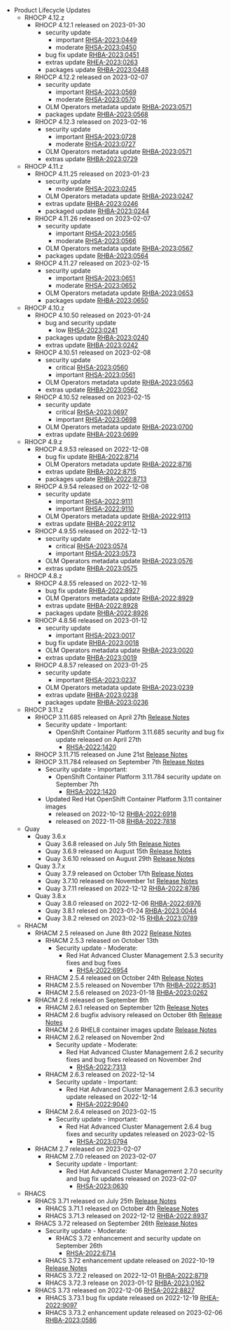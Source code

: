 - Product Lifecycle Updates
    - RHOCP 4.12.z
        - RHOCP 4.12.1 released on 2023-01-30
            - security update
                - important [RHSA-2023:0449](https://access.redhat.com/errata/RHSA-2023:0449)
                - moderate [RHSA-2023:0450](https://access.redhat.com/errata/RHSA-2023:0450)
            - bug fix update [RHBA-2023:0451](https://access.redhat.com/errata/RHBA-2023:0451)
            - extras update [RHEA-2023:0263](https://access.redhat.com/errata/RHEA-2023:0263)
            - packages update [RHBA-2023:0448](https://access.redhat.com/errata/RHBA-2023:0448)
        - RHOCP 4.12.2 released on 2023-02-07
            - security update
                - important [RHSA-2023:0569](https://access.redhat.com/errata/RHSA-2023:0569)
                - moderate [RHSA-2023:0570](https://access.redhat.com/errata/RHSA-2023:0570)
            - OLM Operators metadata update [RHBA-2023:0571](https://access.redhat.com/errata/RHBA-2023:0571)
            - packages update [RHBA-2023:0568](https://access.redhat.com/errata/RHBA-2023:0568)
        - RHOCP 4.12.3 released on 2023-02-16
            - security update
                - important [RHSA-2023:0728](https://access.redhat.com/errata/RHSA-2023:0728)
                - moderate [RHSA-2023:0727](https://access.redhat.com/errata/RHSA-2023:0727)
            - OLM Operators metadata update [RHBA-2023:0571](https://access.redhat.com/errata/RHBA-2023:0571)
            - extras update [RHBA-2023:0729](https://access.redhat.com/errata/RHBA-2023:0729)
    - RHOCP 4.11.z
        - RHOCP 4.11.25 released on 2023-01-23
            - security update
                - moderate [RHSA-2023:0245](https://access.redhat.com/errata/RHSA-2023:0245)
            - OLM Operators metadata update [RHBA-2023:0247](https://access.redhat.com/errata/RHBA-2023:0247)
            - extras update [RHBA-2023:0246](https://access.redhat.com/errata/RHBA-2023:0246)
            - packaged update [RHBA-2023:0244](https://access.redhat.com/errata/RHBA-2023:0244)
        - RHOCP 4.11.26 released on 2023-02-07
            - security update
                - important [RHSA-2023:0565](https://access.redhat.com/errata/RHSA-2023:0565)
                - moderate [RHSA-2023:0566](https://access.redhat.com/errata/RHSA-2023:0566)
            - OLM Operators metadata update [RHBA-2023:0567](https://access.redhat.com/errata/RHBA-2023:0567)
            - packages update [RHBA-2023:0564](https://access.redhat.com/errata/RHBA-2023:0564)
        - RHOCP 4.11.27 released on 2023-02-15
            - security update
                - important [RHSA-2023:0651](https://access.redhat.com/errata/RHSA-2023:0651)
                - moderate [RHSA-2023:0652](https://access.redhat.com/errata/RHSA-2023:0652)
            - OLM Operators metadata update [RHBA-2023:0653](https://access.redhat.com/errata/RHBA-2023:0653)
            - packages update [RHBA-2023:0650](https://access.redhat.com/errata/RHBA-2023:0650)
    - RHOCP 4.10.z
        - RHOCP 4.10.50 released on 2023-01-24
            - bug and security update
                - low [RHSA-2023:0241](https://access.redhat.com/errata/RHSA-2023:0241)
            - packages update [RHBA-2023:0240](https://access.redhat.com/errata/RHBA-2023:0240)
            - extras update [RHBA-2023:0242](https://access.redhat.com/errata/RHBA-2023:0242)
        - RHOCP 4.10.51 released on 2023-02-08
            - security update
                - critical [RHSA-2023:0560](https://access.redhat.com/errata/RHSA-2023:0560)
                - important [RHSA-2023:0561](https://access.redhat.com/errata/RHSA-2023:0561)
            - OLM Operators metadata update [RHBA-2023:0563](https://access.redhat.com/errata/RHBA-2023:0563)
            - extras update [RHBA-2023:0562](https://access.redhat.com/errata/RHBA-2023:0562)
        - RHOCP 4.10.52 released on 2023-02-15
            - security update
                - critical [RHSA-2023:0697](https://access.redhat.com/errata/RHSA-2023:0697)
                - important [RHSA-2023:0698](https://access.redhat.com/errata/RHSA-2023:0698)
            - OLM Operators metadata update [RHBA-2023:0700](https://access.redhat.com/errata/RHBA-2023:0700)
            - extras update [RHBA-2023:0699](https://access.redhat.com/errata/RHBA-2023:0699)
    - RHOCP 4.9.z
        - RHOCP 4.9.53 released on 2022-12-08
            - bug fix update [RHBA-2022:8714](https://access.redhat.com/errata/RHBA-2022:8714)
            - OLM Operators metadata update [RHBA-2022:8716](https://access.redhat.com/errata/RHBA-2022:8716)
            - extras update [RHBA-2022:8715](https://access.redhat.com/errata/RHBA-2022:8715)
            - packages update [RHBA-2022:8713](https://access.redhat.com/errata/RHBA-2022:8713)
        - RHOCP 4.9.54 released on 2022-12-08
            - security update
                - important [RHSA-2022:9111](https://access.redhat.com/errata/RHSA-2022:9111)
                - important [RHSA-2022:9110](https://access.redhat.com/errata/RHSA-2022:9110)
            - OLM Operators metadata update [RHBA-2022:9113](https://access.redhat.com/errata/RHBA-2022:9113)
            - extras update [RHBA-2022:9112](https://access.redhat.com/errata/RHBA-2022:9112)
        - RHOCP 4.9.55 released on 2022-12-13
            - security update
                - critical [RHSA-2023:0574](https://access.redhat.com/errata/RHSA-2023:0574)
                - important [RHSA-2023:0573](https://access.redhat.com/errata/RHSA-2023:0573)
            - OLM Operators metadata update [RHBA-2023:0576](https://access.redhat.com/errata/RHBA-2023:0576)
            - extras update [RHBA-2023:0575](https://access.redhat.com/errata/RHBA-2023:0575)
    - RHOCP 4.8.z
        - RHOCP 4.8.55 released on 2022-12-16
            - bug fix update [RHBA-2022:8927](https://access.redhat.com/errata/RHBA-2022:8927)
            - OLM Operators metadata update [RHBA-2022:8929](https://access.redhat.com/errata/RHBA-2022:8929)
            - extras update [RHBA-2022:8928](https://access.redhat.com/errata/RHBA-2022:8928)
            - packages update [RHBA-2022:8926](https://access.redhat.com/errata/RHBA-2022:8926)
        - RHOCP 4.8.56 released on 2023-01-12
            - security update
                - important [RHSA-2023:0017](https://access.redhat.com/errata/RHSA-2023:0017)
            - bug fix update [RHBA-2023:0018](https://access.redhat.com/errata/RHBA-2023:0018)
            - OLM Operators metadata update [RHBA-2023:0020](https://access.redhat.com/errata/RHBA-2023:0020)
            - extras update [RHBA-2023:0019](https://access.redhat.com/errata/RHBA-2023:0019)
        - RHOCP 4.8.57 released on 2023-01-25
            - security update
                - important [RHSA-2023:0237](https://access.redhat.com/errata/RHSA-2023:0237)
            - OLM Operators metadata update [RHBA-2023:0239](https://access.redhat.com/errata/RHBA-2023:0239)
            - extras update [RHBA-2023:0238](https://access.redhat.com/errata/RHBA-2023:0238)
            - packages update [RHBA-2023:0236](https://access.redhat.com/errata/RHBA-2023:0236)
    - RHOCP 3.11.z
        - RHOCP 3.11.685 released on April 27th [Release Notes](https://access.redhat.com/errata/RHBA-2022:1421)
            - Security update - Important:
                - OpenShift Container Platform 3.11.685 security and bug fix update released on April 27th
                    - [RHSA-2022:1420](https://access.redhat.com/errata/RHSA-2022:1420)
        - RHOCP 3.11.715 released on June 21st [Release Notes](https://access.redhat.com/errata/RHSA-2022:4999)
        - RHOCP 3.11.784 released on September 7th [Release Notes](https://access.redhat.com/errata/RHBA-2022:6251)
            - Security update - Important:
                - OpenShift Container Platform 3.11.784 security update on September 7th
                    - [RHSA-2022:1420](https://access.redhat.com/errata/RHSA-2022:1420)
            - Updated Red Hat OpenShift Container Platform 3.11 container images
                - released on 2022-10-12 [RHBA-2022:6918](https://access.redhat.com/errata/RHBA-2022:6918)
                - released on 2022-11-08 [RHBA-2022:7818](https://access.redhat.com/errata/RHBA-2022:7818)
    - Quay
        - Quay 3.6.x
            - Quay 3.6.8 released on July 5th [Release Notes](https://access.redhat.com/errata/RHBA-2022:5417)
            - Quay 3.6.9 released on August 15th [Release Notes](https://access.redhat.com/errata/RHBA-2022:5801)
            - Quay 3.6.10 released on August 29th [Release Notes](https://access.redhat.com/errata/RHBA-2022:6153)
        - Quay 3.7.x
            - Quay 3.7.9 released on October 17th [Release Notes](https://access.redhat.com/errata/RHBA-2022:6930)
            - Quay 3.7.10 released on November 1st [Release Notes](https://access.redhat.com/errata/RHBA-2022:7219)
            - Quay 3.7.11 released on 2022-12-12 [RHBA-2022:8786](https://access.redhat.com/errata/RHBA-2022:8786)
        - Quay 3.8.x
            - Quay 3.8.0 released on 2022-12-06 [RHBA-2022:6976](https://access.redhat.com/errata/RHBA-2022:6976)
            - Quay 3.8.1 relesed on 2023-01-24 [RHBA-2023:0044](https://access.redhat.com/errata/RHBA-2023:0044)
            - Quay 3.8.2 relesed on 2023-02-15 [RHBA-2023:0789](https://access.redhat.com/errata/RHBA-2023:0789)
    - RHACM
        - RHACM 2.5 released on June 8th 2022 [Release Notes](https://access.redhat.com/errata/RHSA-2022:4956)
            - RHACM 2.5.3 released on October 13th
                - Security update - Moderate:
                    - Red Hat Advanced Cluster Management 2.5.3 security fixes and bug fixes
                        - [RHSA-2022:6954](https://access.redhat.com/errata/RHSA-2022:6954)
            - RHACM 2.5.4 released on October 24th [Release Notes](https://access.redhat.com/errata/RHBA-2022:7093)
            - RHACM 2.5.5 released on November 17th [RHBA-2022:8531](https://access.redhat.com/errata/RHBA-2022:8531)
            - RHACM 2.5.6 released on 2023-01-18 [RHBA-2023:0262](https://access.redhat.com/errata/RHBA-2023:0262)
        - RHACM 2.6 released on September 8th
            - RHACM 2.6.1 released on September 12th [Release Notes](https://access.redhat.com/errata/RHSA-2022:5531)
            - RHACM 2.6 bugfix advisory released on October 6th [Release Notes](https://access.redhat.com/errata/RHBA-2022:6836)
            - RHACM 2.6 RHEL8 container images update [Release Notes](https://access.redhat.com/errata/RHBA-2022:7193)
            - RHACM 2.6.2 released on November 2nd
                - Security update - Moderate:
                    - Red Hat Advanced Cluster Management 2.6.2 security fixes and bug fixes released on November 2nd
                        - [RHSA-2022:7313](https://access.redhat.com/errata/RHSA-2022:7313)
            - RHACM 2.6.3 released on 2022-12-14
                - Security update - Important:
                    - Red Hat Advanced Cluster Management 2.6.3 security update released on 2022-12-14
                        - [RHSA-2022:9040](https://access.redhat.com/errata/RHSA-2022:9040)
            - RHACM 2.6.4 released on 2023-02-15
                - Security update - Important:
                    - Red Hat Advanced Cluster Management 2.6.4 bug fixes and security updates released on 2023-02-15
                        - [RHSA-2023:0794](https://access.redhat.com/errata/RHSA-2023:0794)
        - RHACM 2.7 released on 2023-02-07
            - RHACM 2.7.0 released on 2023-02-07
                - Security update - Important:
                    - Red Hat Advanced Cluster Management 2.7.0 security and bug fix updates released on 2023-02-07
                        - [RHSA-2023:0630](https://access.redhat.com/errata/RHSA-2023:0630)
    - RHACS
        - RHACS 3.71 released on July 25th [Release Notes](https://access.redhat.com/errata/RHSA-2022:5704)
            - RHACS 3.71.1 released on October 4th [Release Notes](https://access.redhat.com/errata/RHBA-2022:6793)
            - RHACS 3.71.3 released on 2022-12-12 [RHBA-2022:8937](https://access.redhat.com/errata/RHBA-2022:8937)
        - RHACS 3.72 released on September 26th [Release Notes](https://access.redhat.com/errata/RHSA-2022:6714)
            - Security update - Moderate:
                - RHACS 3.72 enhancement and security update on September 26th
                    - [RHSA-2022:6714](https://access.redhat.com/errata/RHSA-2022:6714)
            - RHACS 3.72 enhancement update released on 2022-10-19 [Release Notes](https://access.redhat.com/errata/RHBA-2022:7057)
            - RHACS 3.72.2 released on 2022-12-01 [RHBA-2022:8719](https://access.redhat.com/errata/RHBA-2022:8719)
            - RHACS 3.72.3 release on 2023-01-12 [RHBA-2023:0162](https://access.redhat.com/errata/RHBA-2023:0162)
        - RHACS 3.73 released on 2022-12-06 [RHSA-2022:8827](https://access.redhat.com/errata/RHSA-2022:8827)
            - RHACS 3.73.1 bug fix update released on 2022-12-19 [RHEA-2022:9097](https://access.redhat.com/errata/RHEA-2022:9097)
            - RHACS 3.73.2 enhancement update released on 2023-02-06 [RHBA-2023:0586](https://access.redhat.com/errata/RHBA-2023:0586)
  